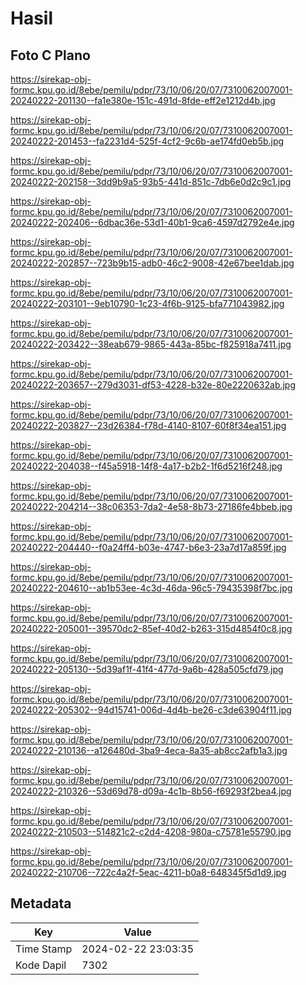 # Hasil

## Foto C Plano

https://sirekap-obj-formc.kpu.go.id/8ebe/pemilu/pdpr/73/10/06/20/07/7310062007001-20240222-201130--fa1e380e-151c-491d-8fde-eff2e1212d4b.jpg

https://sirekap-obj-formc.kpu.go.id/8ebe/pemilu/pdpr/73/10/06/20/07/7310062007001-20240222-201453--fa2231d4-525f-4cf2-9c6b-ae174fd0eb5b.jpg

https://sirekap-obj-formc.kpu.go.id/8ebe/pemilu/pdpr/73/10/06/20/07/7310062007001-20240222-202158--3dd9b9a5-93b5-441d-851c-7db6e0d2c9c1.jpg

https://sirekap-obj-formc.kpu.go.id/8ebe/pemilu/pdpr/73/10/06/20/07/7310062007001-20240222-202406--6dbac36e-53d1-40b1-9ca6-4597d2792e4e.jpg

https://sirekap-obj-formc.kpu.go.id/8ebe/pemilu/pdpr/73/10/06/20/07/7310062007001-20240222-202857--723b9b15-adb0-46c2-9008-42e67bee1dab.jpg

https://sirekap-obj-formc.kpu.go.id/8ebe/pemilu/pdpr/73/10/06/20/07/7310062007001-20240222-203101--9eb10790-1c23-4f6b-9125-bfa771043982.jpg

https://sirekap-obj-formc.kpu.go.id/8ebe/pemilu/pdpr/73/10/06/20/07/7310062007001-20240222-203422--38eab679-9865-443a-85bc-f825918a7411.jpg

https://sirekap-obj-formc.kpu.go.id/8ebe/pemilu/pdpr/73/10/06/20/07/7310062007001-20240222-203657--279d3031-df53-4228-b32e-80e2220632ab.jpg

https://sirekap-obj-formc.kpu.go.id/8ebe/pemilu/pdpr/73/10/06/20/07/7310062007001-20240222-203827--23d26384-f78d-4140-8107-60f8f34ea151.jpg

https://sirekap-obj-formc.kpu.go.id/8ebe/pemilu/pdpr/73/10/06/20/07/7310062007001-20240222-204038--f45a5918-14f8-4a17-b2b2-1f6d5216f248.jpg

https://sirekap-obj-formc.kpu.go.id/8ebe/pemilu/pdpr/73/10/06/20/07/7310062007001-20240222-204214--38c06353-7da2-4e58-8b73-27186fe4bbeb.jpg

https://sirekap-obj-formc.kpu.go.id/8ebe/pemilu/pdpr/73/10/06/20/07/7310062007001-20240222-204440--f0a24ff4-b03e-4747-b6e3-23a7d17a859f.jpg

https://sirekap-obj-formc.kpu.go.id/8ebe/pemilu/pdpr/73/10/06/20/07/7310062007001-20240222-204610--ab1b53ee-4c3d-46da-96c5-79435398f7bc.jpg

https://sirekap-obj-formc.kpu.go.id/8ebe/pemilu/pdpr/73/10/06/20/07/7310062007001-20240222-205001--39570dc2-85ef-40d2-b263-315d4854f0c8.jpg

https://sirekap-obj-formc.kpu.go.id/8ebe/pemilu/pdpr/73/10/06/20/07/7310062007001-20240222-205130--5d39af1f-41f4-477d-9a6b-428a505cfd79.jpg

https://sirekap-obj-formc.kpu.go.id/8ebe/pemilu/pdpr/73/10/06/20/07/7310062007001-20240222-205302--94d15741-006d-4d4b-be26-c3de63904f11.jpg

https://sirekap-obj-formc.kpu.go.id/8ebe/pemilu/pdpr/73/10/06/20/07/7310062007001-20240222-210136--a126480d-3ba9-4eca-8a35-ab8cc2afb1a3.jpg

https://sirekap-obj-formc.kpu.go.id/8ebe/pemilu/pdpr/73/10/06/20/07/7310062007001-20240222-210326--53d69d78-d09a-4c1b-8b56-f69293f2bea4.jpg

https://sirekap-obj-formc.kpu.go.id/8ebe/pemilu/pdpr/73/10/06/20/07/7310062007001-20240222-210503--514821c2-c2d4-4208-980a-c75781e55790.jpg

https://sirekap-obj-formc.kpu.go.id/8ebe/pemilu/pdpr/73/10/06/20/07/7310062007001-20240222-210706--722c4a2f-5eac-4211-b0a8-648345f5d1d9.jpg


## Metadata

| Key        | Value               |
| ---------- | ------------------- |
| Time Stamp | 2024-02-22 23:03:35 |
| Kode Dapil | 7302                |



